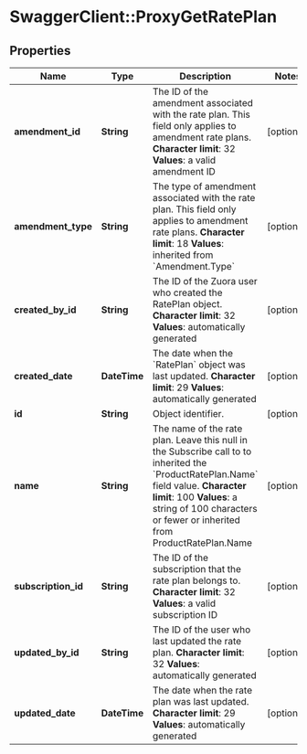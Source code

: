 # SwaggerClient::ProxyGetRatePlan

## Properties
Name | Type | Description | Notes
------------ | ------------- | ------------- | -------------
**amendment_id** | **String** |  The ID of the amendment associated with the rate plan. This field only applies to amendment rate plans. **Character limit**: 32 **Values**: a valid amendment ID  | [optional] 
**amendment_type** | **String** | The type of amendment associated with the rate plan. This field only applies to amendment rate plans. **Character limit**: 18 **Values**: inherited from &#x60;Amendment.Type&#x60;  | [optional] 
**created_by_id** | **String** | The ID of the Zuora user who created the RatePlan object. **Character limit**: 32 **Values**: automatically generated  | [optional] 
**created_date** | **DateTime** | The date when the &#x60;RatePlan&#x60; object was last updated. **Character limit**: 29 **Values**: automatically generated  | [optional] 
**id** | **String** | Object identifier. | [optional] 
**name** | **String** | The name of the rate plan. Leave this null in the Subscribe call to to inherited the &#x60;ProductRatePlan.Name&#x60; field value. **Character limit**: 100 **Values**: a string of 100 characters or fewer or inherited from ProductRatePlan.Name  | [optional] 
**subscription_id** | **String** | The ID of the subscription that the rate plan belongs to. **Character limit**: 32 **Values**: a valid subscription ID  | [optional] 
**updated_by_id** | **String** |  The ID of the user who last updated the rate plan. **Character limit**: 32 **Values**: automatically generated  | [optional] 
**updated_date** | **DateTime** |  The date when the rate plan was last updated. **Character limit**: 29 **Values**: automatically generated  | [optional] 



